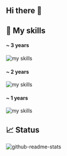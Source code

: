## Hi there 👋

## 🌱 My skills
#### ~ 3 years
<img alt="my skills" src="https://skillicons.dev/icons?theme=light&perline=8&i=py,pytorch" />

#### ~ 2 years
<img alt="my skills" src="https://skillicons.dev/icons?theme=light&perline=8&i=docker,js,html,css" />

#### ~ 1 years
<img alt="my skills" src="https://skillicons.dev/icons?theme=light&perline=8&i=react,ts,js,fastapi,nodejs,mongodb,mysql,aws,cpp" />

## 📈 Status
![github-readme-stats](https://github-readme-stats-clone-zeta.vercel.app/api/top-langs/?username=u-hyszk&layout=pie)

<!--
**u-hyszk/u-hyszk** is a ✨ _special_ ✨ repository because its `README.md` (this file) appears on your GitHub profile.

Here are some ideas to get you started:

- 🔭 I’m currently working on ...
- 🌱 I’m currently learning ...
- 👯 I’m looking to collaborate on ...
- 🤔 I’m looking for help with ...
- 💬 Ask me about ...
- 📫 How to reach me: ...
- 😄 Pronouns: ...
- ⚡ Fun fact: ...
-->
